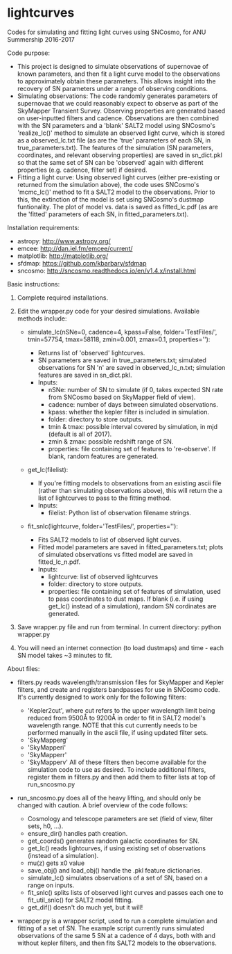 # lightcurves
Codes for simulating and fitting light curves using SNCosmo, for ANU Summership 2016-2017


Code purpose:
* This project is designed to simulate observations of supernovae of known parameters, and then fit a light curve model to the   observations to approximately obtain these parameters.  This allows insight into the recovery of SN parameters under a range of observing conditions.
* Simulating observations:  The code randomly generates parameters of supernovae that we could reasonably expect to observe as part of the   SkyMapper Transient Survey.  Observing properties are generated based on user-inputted filters and cadence.  Observations are then combined with the SN parameters and a 'blank' SALT2 model using SNCosmo's 'realize_lc()' method to simulate an observed light curve, which is stored as a observed_lc.txt file (as are the 'true' parameters of each SN, in true_parameters.txt).  The features of the simulation (SN parameters, coordinates, and relevant observing properties) are saved in sn_dict.pkl so that the same set of SN can be 'observed' again with different properties (e.g. cadence, filter set) if desired.
* Fitting a light curve:  Using observed light curves (either pre-existing or returned from the simulation above), the code uses SNCosmo's   'mcmc_lc()' method to fit a SALT2 model to the observations.  Prior to this, the extinction of the model is set using SNCosmo's dustmap   funtionality.  The plot of model vs. data is saved as fitted_lc.pdf (as are the 'fitted' parameters of each SN, in fitted_parameters.txt).


Installation requirements:
* astropy: http://www.astropy.org/
* emcee: http://dan.iel.fm/emcee/current/
* matplotlib: http://matplotlib.org/
* sfdmap: https://github.com/kbarbary/sfdmap
* sncosmo: http://sncosmo.readthedocs.io/en/v1.4.x/install.html


Basic instructions:

1. Complete required installations.

2. Edit the wrapper.py code for your desired simulations.  Available methods include:

   *  simulate_lc(nSNe=0, cadence=4, kpass=False, folder='TestFiles/', tmin=57754, tmax=58118, zmin=0.001, zmax=0.1, properties=''):
      - Returns list of 'observed' lightcurves.  
      - SN parameters are saved in true_parameters.txt; simulated observations for SN 'n' are saved in observed_lc_n.txt; simulation features are saved in sn_dict.pkl.
      - Inputs:
        - nSNe: number of SN to simulate (if 0, takes expected SN rate from SNCosmo based on SkyMapper field of view).
        - cadence: number of days between simulated observations.
        - kpass: whether the kepler filter is included in simulation.
        - folder: directory to store outputs.
        - tmin & tmax: possible interval covered by simulation, in mjd (default is all of 2017).
        - zmin & zmax: possible redshift range of SN.
        - properties: file containing set of features to 're-observe'.  If blank, random features are generated.
   
   * get_lc(filelist): 
      - If you're fitting models to observations from an existing ascii file (rather than simulating observations above), this will return the a list of lightcurves to pass to the fitting method.
      - Inputs:
        - filelist: Python list of observation filename strings.
   
   * fit_snlc(lightcurve, folder='TestFiles/', properties=''):
     - Fits SALT2 models to list of observed light curves.
     - Fitted model parameters are saved in fitted_parameters.txt; plots of simulated observations vs fitted model are saved in fitted_lc_n.pdf.
     - Inputs:
        - lightcurve: list of observed lightcurves
        - folder: directory to store outputs.
        - properties: file containing set of features of simulation, used to pass coordinates to dust maps.  If blank (i.e. if using get_lc() instead of a simulation), random SN cordinates are generated.
   
3. Save wrapper.py file and run from terminal.  In current directory: python wrapper.py

4. You will need an internet connection (to load dustmaps) and time - each SN model takes ~3 minutes to fit.


About files:

* filters.py reads wavelength/transmission files for SkyMapper and Kepler filters, and create and registers bandpasses for use in SNCosmo   code.  It's currently designed to work only for the following filters:
  - 'Kepler2cut', where cut refers to the upper wavelength limit being reduced from 9500Å to 9200Å in order to fit in SALT2 model's wavelength range.  NOTE that this cut currently needs to be performed manually in the ascii file, if using updated filter sets.
  - 'SkyMapperg'
  - 'SkyMapperi'
  - 'SkyMapperr'
  - 'SkyMapperv'
  All of these filters then become available for the simulation code to use as desired.  To include additional filters, register them in filters.py and then add them to filter lists at top of run_sncosmo.py
  
* run_sncosmo.py does all of the heavy lifting, and should only be changed with caution.  A brief overview of the code follows:
  - Cosmology and telescope parameters are set (field of view, filter sets, h0, ...).
  - ensure_dir() handles path creation.
  - get_coords() generates random galactic coordinates for SN.
  - get_lc() reads lightcurves, if using existing set of observations (instead of a simulation).
  - mu(z) gets x0 value
  - save_obj() and load_obj() handle the .pkl feature dictionaries.
  - simulate_lc() simulates observations of a set of SN, based on a range on inputs.
  - fit_snlc() splits lists of observed light curves and passes each one to fit_util_snlc() for SALT2 model fitting.
  - get_dif() doesn't do much yet, but it will!

* wrapper.py is a wrapper script, used to run a complete simulation and fitting of a set of SN.  The example script currently runs simulated observations of the same 5 SN at a cadence of 4 days, both with and without kepler filters, and then fits SALT2 models to the observations.

